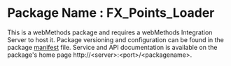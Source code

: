 # Package Name : FX_Points_Loader
This is a webMethods package and requires a webMethods Integration Server to host it. Package versioning and configuration can be found in the package [manifest](./FX_Points_Loader/manifest.v3) file. Service and API documentation is available on the package's home page http://&lt;server&gt;:&lt;port&gt;/&lt;packagename>.